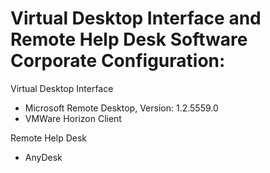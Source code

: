 # Virtual Desktop Interface and Remote Help Desk Software Corporate Configuration:


Virtual Desktop Interface

- Microsoft Remote Desktop, Version: 1.2.5559.0
- VMWare Horizon Client

Remote Help Desk 

- AnyDesk
